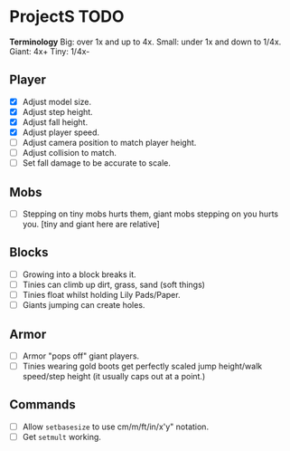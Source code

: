 # ProjectS TODO

**Terminology**
Big: over 1x and up to 4x.
Small: under 1x and down to 1/4x.
Giant: 4x+
Tiny: 1/4x-

## Player
- [X] Adjust model size.
- [X] Adjust step height.
- [X] Adjust fall height.
- [X] Adjust player speed.
- [ ] Adjust camera position to match player height.
- [ ] Adjust collision to match.
- [ ] Set fall damage to be accurate to scale.

## Mobs
- [ ] Stepping on tiny mobs hurts them, giant mobs stepping on you hurts you. [tiny and giant here are relative]

## Blocks
- [ ] Growing into a block breaks it.
- [ ] Tinies can climb up dirt, grass, sand (soft things)
- [ ] Tinies float whilst holding Lily Pads/Paper.
- [ ] Giants jumping can create holes.

## Armor
- [ ] Armor "pops off" giant players.
- [ ] Tinies wearing gold boots get perfectly scaled jump height/walk speed/step height (it usually caps out at a point.)

## Commands
- [ ] Allow `setbasesize` to use cm/m/ft/in/x'y" notation.
- [ ] Get `setmult` working.